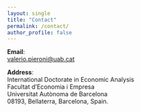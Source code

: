 ```yaml
---
layout: single
title: "Contact"
permalink: /contact/
author_profile: false
---
```


**Email**:  <br>
<a href="mailto:valerio.pieroni@uab.cat">valerio.pieroni@uab.cat</a> <br>

**Address**: <br>
International Doctorate in Economic Analysis<br>
Facultat d’Economia i Empresa<br>
Universitat Autònoma de Barcelona<br>
08193, Bellaterra, Barcelona, Spain.

  <br>
    <br>
      <br>
        <br>
          <br>
            <br>
              <br>
                <br>
                  <br>
                    <br>













